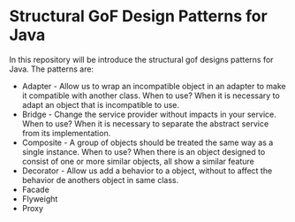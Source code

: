 # Structural GoF Design Patterns for Java

In this repository will be introduce the structural gof designs patterns for Java. The patterns are:
- Adapter - Allow us to wrap an incompatible object in an adapter to make it compatible with another class. When to use? When it is necessary to adapt an object that is incompatible to use.
- Bridge - Change the service provider without impacts in your service. When to use? When it is necessary to separate the abstract service from its implementation.
- Composite - A group of objects should be treated the same way as a single instance. When to use? When there is an object designed to consist of one or more similar objects, all show a similar feature
- Decorator - Allow us add a behavior to a object, without to affect the behavior de anothers object in same class.
- Facade
- Flyweight
- Proxy
